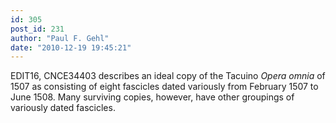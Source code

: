 ```yaml
---
id: 305
post_id: 231
author: "Paul F. Gehl"
date: "2010-12-19 19:45:21"
---
```

EDIT16, CNCE34403 describes an ideal copy of the Tacuino <em>Opera omnia</em> of 1507 as consisting of eight fascicles dated variously from February 1507 to June 1508. Many surviving copies, however, have other groupings of variously dated fascicles.
